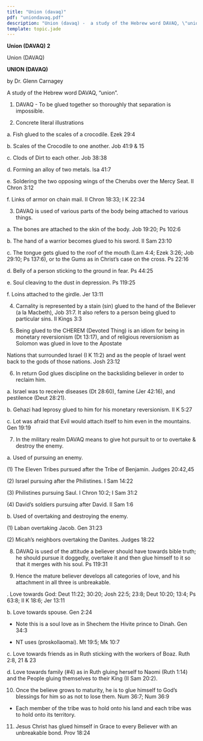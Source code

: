 ```yaml
---
title: "Union (davaq)"
pdf: "uniondavaq.pdf"
description: "Union (davaq) -  a study of the Hebrew word DAVAQ, \"union\"."
template: topic.jade
---
```



**Union (DAVAQ) 2**

Union (DAVAQ)

**UNION (DAVAQ)**

by Dr. Glenn Carnagey

A study of the Hebrew word DAVAQ, “union”.

1. DAVAQ - To be glued together so thoroughly that separation is
impossible.

2. Concrete literal illustrations

a. Fish glued to the scales of a crocodile. Ezek 29:4

b. Scales of the Crocodile to one another. Job 41:9 & 15

c. Clods of Dirt to each other. Job 38:38

d. Forming an alloy of two metals. Isa 41:7

e. Soldering the two opposing wings of the Cherubs over the Mercy Seat.
II Chron 3:12

f. Links of armor on chain mail. II Chron 18:33; I K 22:34

3. DAVAQ is used of various parts of the body being attached to various
things.

a. The bones are attached to the skin of the body. Job 19:20; Ps 102:6

b. The hand of a warrior becomes glued to his sword. II Sam 23:10

c. The tongue gets glued to the roof of the mouth (Lam 4:4; Ezek 3:26;
Job 29:10; Ps 137:6), or to the Gums as in Christ’s case on the cross.
Ps 22:16

d. Belly of a person sticking to the ground in fear. Ps 44:25

e. Soul cleaving to the dust in depression. Ps 119:25

f. Loins attached to the girdle. Jer 13:11

4. Carnality is represented by a stain (sin) glued to the hand of the
Believer (a la Macbeth), Job 31:7. It also refers to a person being
glued to particular sins. II Kings 3:3

5. Being glued to the CHEREM (Devoted Thing) is an idiom for being in
monetary reversionism (Dt 13:17), and of religious reversionism as
Solomon was glued in love to the Apostate

Nations that surrounded Israel (I K 11:2) and as the people of Israel
went back to the gods of those nations. Josh 23:12

6. In return God glues discipline on the backsliding believer in order
to reclaim him.

a. Israel was to receive diseases (Dt 28:60), famine (Jer 42:16), and
pestilence (Deut 28:21).

b. Gehazi had leprosy glued to him for his monetary reversionism. II K
5:27

c. Lot was afraid that Evil would attach itself to him even in the
mountains. Gen 19:19

7. In the military realm DAVAQ means to give hot pursuit to or to
overtake & destroy the enemy.

a. Used of pursuing an enemy.

(1) The Eleven Tribes pursued after the Tribe of Benjamin. Judges
20:42,45

(2) Israel pursuing after the Philistines. I Sam 14:22

(3) Philistines pursuing Saul. I Chron 10:2; I Sam 31:2

(4) David’s soldiers pursuing after David. II Sam 1:6

b. Used of overtaking and destroying the enemy.

(1) Laban overtaking Jacob. Gen 31:23

(2) Micah’s neighbors overtaking the Danites. Judges 18:22

8. DAVAQ is used of the attitude a believer should have towards bible
truth; he should pursue it doggedly, overtake it and then glue himself
to it so that it merges with his soul. Ps 119:31

9. Hence the mature believer develops all categories of love, and his
attachment in all three is unbreakable.

. Love towards God: Deut 11:22; 30:20; Josh 22:5; 23:8; Deut 10:20;
13:4; Ps 63:8; II K 18:6; Jer 13:11

b. Love towards spouse. Gen 2:24

- Note this is a soul love as in Shechem the Hivite prince to Dinah. Gen
34:3

- NT uses (proskollaomai). Mt 19:5; Mk 10:7

c. Love towards friends as in Ruth sticking with the workers of Boaz.
Ruth 2:8, 21 & 23

d. Love towards family (\#4) as in Ruth gluing herself to Naomi (Ruth
1:14) and the People gluing themselves to their King (II Sam 20:2).

10. Once the believe grows to maturity, he is to glue himself to God’s
blessings for him so as not to lose them. Num 36:7; Num 36:9

- Each member of the tribe was to hold onto his land and each tribe was
to hold onto its territory.

11. Jesus Christ has glued himself in Grace to every Believer with an
unbreakable bond. Prov 18:24

